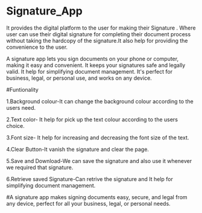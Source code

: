 # Signature_App
It provides the digital platform to the user for making their Signature . Where user can use their digital signature for completing their document process without taking the hardcopy of the signature.It also help for providing the convenience to the user.

A signature app lets you sign documents on your phone or computer, making it easy and convenient. It keeps your signatures safe and legally valid. It help for simplifying document management. It's perfect for business, legal, or personal use, and works on any device.

#Funtionality

1.Background colour-It can change the background colour according to the users need.

2.Text color- It help for pick up the text colour according to the users choice.

3.Font size- It help for increasing and decreasing the font size of the text.

4.Clear Button-It vanish the signature and clear the page.

5.Save and Download-We can save the signature and also use it whenever we required that signature.

6.Retrieve saved Signature-Can retrive the signature and  It help for simplifying document management.

#A signature app makes signing documents easy, secure, and legal from any device, perfect for all your business, legal, or personal needs.









